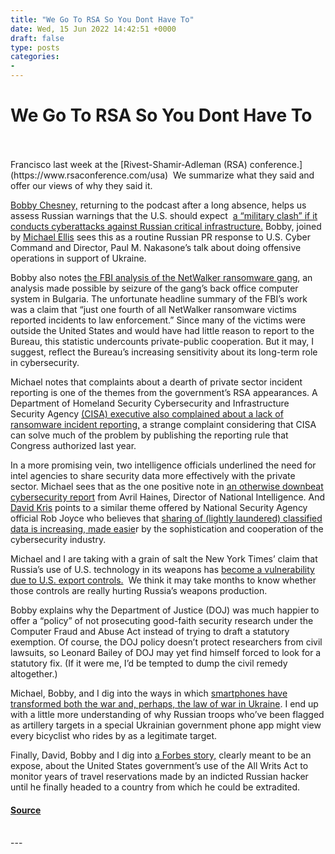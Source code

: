 ```yaml
---
title: "We Go To RSA So You Dont Have To"
date: Wed, 15 Jun 2022 14:42:51 +0000
draft: false
type: posts
categories: 
- 
---
```

# We Go To RSA So You Dont Have To

<br/>

<br/>
Francisco last week at the [Rivest-Shamir-Adleman (RSA) conference.](https://www.rsaconference.com/usa)  We summarize what they said and offer our views of why they said it.

[Bobby Chesney,](https://law.utexas.edu/faculty/robert-m-chesney) returning to the podcast after a long absence, helps us assess Russian warnings that the U.S. should expect  [a “military clash” if it conducts cyberattacks against Russian critical infrastructure.](https://urldefense.com/v3/__https:/therecord.media/russia-warns-of-a-military-clash-if-its-hit-by-us-cyberattacks/?utm_source=pocket_mylist__;!!ApXA7kLm!yaS0lIVD-k2lglSbJVoWzPsKJKwkUt3If-V7SHNHVXZ6kIA39UeLDPI6W_hn29fYaFSpZNHvWaYfew6rOw$) Bobby, joined by [Michael Ellis](https://www.heritage.org/staff/michael-j-ellis) sees this as a routine Russian PR response to U.S. Cyber Command and Director, Paul M. Nakasone’s talk about doing offensive operations in support of Ukraine.

Bobby also notes [the FBI analysis of the NetWalker ransomware gang](https://urldefense.com/v3/__https:/nam12.safelinks.protection.outlook.com/?url=https*3A*2F*2Furldefense.com*2Fv3*2F__https*3A*2Ftherecord.media*2Ffbi-doj-say-less-than-25-of-netwalker-ransomware-victims-reported-incidents*2F*3Futm_source*3Dpocket_mylist__*3B!!ApXA7kLm!z8GwJYLIN8h4t4qFfUSjLDWVLcW0JM6C_-PuGO-H2xz4FdA_cBH28GU5fBkyhRY6sy3dTliEe1gW5g*24&data=05*7C01*7C*7Ce04bfc55dcc2481da0db08da4cbbd24a*7C31d7e2a5bdd8414e9e97bea998ebdfe1*7C0*7C0*7C637906666826676295*7CUnknown*7CTWFpbGZsb3d8eyJWIjoiMC4wLjAwMDAiLCJQIjoiV2luMzIiLCJBTiI6Ik1haWwiLCJXVCI6Mn0*3D*7C3000*7C*7C*7C&sdata=uR8RH5UzjOfDJhRuG*2F6c*2BlzL3*2FKlTslR8*2Bl*2F4fzr6lM*3D&reserved=0__;JSUlJSUlJSUlJSUlJSUlJSUlJSUlJSUlJSUlJSUlJSUl!!ApXA7kLm!15B8ycO2gJsWbDbrlY_yTVILvVcki2Re-lKFXxdrnhYsjjvWP3ZCnhkuJwyswd78sw3tcmZ9I6Jp3ZeEK-h9fg$), an analysis made possible by seizure of the gang’s back office computer system in Bulgaria. The unfortunate headline summary of the FBI’s work was a claim that “just one fourth of all NetWalker ransomware victims reported incidents to law enforcement.” Since many of the victims were outside the United States and would have had little reason to report to the Bureau, this statistic undercounts private-public cooperation. But it may, I suggest, reflect the Bureau’s increasing sensitivity about its long-term role in cybersecurity.  

Michael notes that complaints about a dearth of private sector incident reporting is one of the themes from the government’s RSA appearances. A Department of Homeland Security Cybersecurity and Infrastructure Security Agency [(CISA) executive also complained about a lack of ransomware incident reporting,](https://urldefense.com/v3/__https:/nam12.safelinks.protection.outlook.com/?url=https*3A*2F*2Furldefense.com*2Fv3*2F__https*3A*2Ftherecord.media*2Fcisa-exec-lack-of-ransomware-incident-reporting-is-crippling-defense-efforts*2F*3Futm_source*3Dpocket_mylist__*3B!!ApXA7kLm!z8GwJYLIN8h4t4qFfUSjLDWVLcW0JM6C_-PuGO-H2xz4FdA_cBH28GU5fBkyhRY6sy3dTligH0I-vg*24&data=05*7C01*7C*7Ce04bfc55dcc2481da0db08da4cbbd24a*7C31d7e2a5bdd8414e9e97bea998ebdfe1*7C0*7C0*7C637906666826676295*7CUnknown*7CTWFpbGZsb3d8eyJWIjoiMC4wLjAwMDAiLCJQIjoiV2luMzIiLCJBTiI6Ik1haWwiLCJXVCI6Mn0*3D*7C3000*7C*7C*7C&sdata=C5fs5SmTPVUsse51ag3QaZzo9Ja9kanY2kUl9Pmp0M8*3D&reserved=0__;JSUlJSUlJSUlJSUlJSUlJSUlJSUlJSUlJSUlJQ!!ApXA7kLm!15B8ycO2gJsWbDbrlY_yTVILvVcki2Re-lKFXxdrnhYsjjvWP3ZCnhkuJwyswd78sw3tcmZ9I6Jp3ZfkApEQ3Q$) a strange complaint considering that CISA can solve much of the problem by publishing the reporting rule that Congress authorized last year. 

In a more promising vein, two intelligence officials underlined the need for intel agencies to share security data more effectively with the private sector. Michael sees that as the one positive note in [an otherwise downbeat cybersecurity report](https://urldefense.com/v3/__https:/therecord.media/us-intel-chief-cybersecurity-is-only-getting-harder/?utm_source=pocket_mylist__;!!ApXA7kLm!yaS0lIVD-k2lglSbJVoWzPsKJKwkUt3If-V7SHNHVXZ6kIA39UeLDPI6W_hn29fYaFSpZNHvWabq0csF9A$) from Avril Haines, Director of National Intelligence. And [David Kris](https://culperpartners.com/) points to a similar theme offered by National Security Agency official Rob Joyce who believes that [sharing of (lightly laundered) classified data is increasing, made easie](https://urldefense.com/v3/__https:/subscriber.politicopro.com/article/2022/06/intelligence-community-culture-shifting-on-cyber-threat-disclosure-nsa-official-says-00038359?utm_source=pocket_mylist__;!!ApXA7kLm!w18z7-zBKfU7uROmR64mr_zbwJ2Guhe93j6r2Eh3GyCmRz3tLIkb2Y6wn7r8fxykw7Vhy-3CSTJSq1Qbkw$)r by the sophistication and cooperation of the cybersecurity industry. 

Michael and I are taking with a grain of salt the New York Times’ claim that Russia’s use of U.S. technology in its weapons has [become a vulnerability due to U.S. export controls.](https://urldefense.com/v3/__https:/www.nytimes.com/2022/06/02/business/economy/russia-weapons-american-technology.html?utm_source=pocket_mylist__;!!ApXA7kLm!yaS0lIVD-k2lglSbJVoWzPsKJKwkUt3If-V7SHNHVXZ6kIA39UeLDPI6W_hn29fYaFSpZNHvWabxnmDZkQ$)  We think it may take months to know whether those controls are really hurting Russia’s weapons production.  

Bobby explains why the Department of Justice (DOJ) was much happier to offer a “policy” of not prosecuting good-faith security research under the Computer Fraud and Abuse Act instead of trying to draft a statutory exemption. Of course, the DOJ policy doesn’t protect researchers from civil lawsuits, so Leonard Bailey of DOJ may yet find himself forced to look for a statutory fix. (If it were me, I’d be tempted to dump the civil remedy altogether.)  

Michael, Bobby, and I dig into the ways in which [smartphones have transformed both the war and, perhaps, the law of war in Ukraine](https://urldefense.com/v3/__https:/www.wired.com/story/smartphones-ukraine-civilian-combatant/__;!!ApXA7kLm!yaS0lIVD-k2lglSbJVoWzPsKJKwkUt3If-V7SHNHVXZ6kIA39UeLDPI6W_hn29fYaFSpZNHvWabqCcf_JA$). I end up with a little more understanding of why Russian troops who’ve been flagged as artillery targets in a special Ukrainian government phone app might view every bicyclist who rides by as a legitimate target.

Finally, David, Bobby and I dig into [a Forbes story,](https://urldefense.com/v3/__https:/nam12.safelinks.protection.outlook.com/?url=https*3A*2F*2Furldefense.com*2Fv3*2F__https*3A*2Fwww.forbes.com*2Fsites*2Fthomasbrewster*2F2022*2F06*2F08*2Fexclusive-us-government-ordered-travel-companies-to-spy-on-russian-hacker-for-years-and-report-his-whereabouts-every-week*2F*3Fsh*3D30ed2a965339__*3B!!ApXA7kLm!w18z7-zBKfU7uROmR64mr_zbwJ2Guhe93j6r2Eh3GyCmRz3tLIkb2Y6wn7r8fxykw7Vhy-3CSTLkMIbBgw*24&data=05*7C01*7C*7Ce04bfc55dcc2481da0db08da4cbbd24a*7C31d7e2a5bdd8414e9e97bea998ebdfe1*7C0*7C0*7C637906666826519640*7CUnknown*7CTWFpbGZsb3d8eyJWIjoiMC4wLjAwMDAiLCJQIjoiV2luMzIiLCJBTiI6Ik1haWwiLCJXVCI6Mn0*3D*7C3000*7C*7C*7C&sdata=njw49jWneD3*2B*2B13mhRC7q7W0O9jp3oVpREOcoot9TxA*3D&reserved=0__;JSUlJSUlJSUlJSUlJSUlJSUlJSUlJSUlJSUlJSUlJSUlJSU!!ApXA7kLm!15B8ycO2gJsWbDbrlY_yTVILvVcki2Re-lKFXxdrnhYsjjvWP3ZCnhkuJwyswd78sw3tcmZ9I6Jp3ZfosVU-fw$) clearly meant to be an expose, about the United States government’s use of the All Writs Act to monitor years of travel reservations made by an indicted Russian hacker until he finally headed to a country from which he could be extradited.

#### [Source](https://sites.libsyn.com/52286/we-go-to-rsa-so-you-dont-have-to)

<br/>
---
